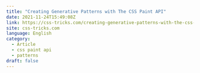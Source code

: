 ```yaml
---
title: "Creating Generative Patterns with The CSS Paint API"
date: 2021-11-24T15:49:08Z
link: https://css-tricks.com/creating-generative-patterns-with-the-css-paint-api/?utm_medium=RSS&utm_source=news.12bit.vn
site: css-tricks.com
language: English
category:
  - Article
  - css paint api
  - patterns
draft: false
---
```

